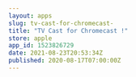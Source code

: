 ```yaml
---
layout: apps
slug: tv-cast-for-chromecast-
title: "TV Cast for Chromecast !"
store: apple
app_id: 1523826729
date: 2021-08-23T20:53:34Z
published: 2020-08-17T07:00:00Z
---
```

